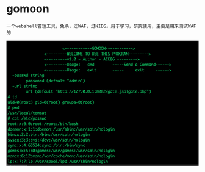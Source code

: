 # gomoon

    一个webshell管理工具，免杀，过WAF，过NIDS。用于学习，研究使用，主要是用来测试WAF的
    
   
   
 ![image](d14.png)
    
